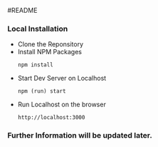 #README

### Local Installation

- Clone the Reponsitory
- Install NPM Packages
  ```
  npm install
  ```
- Start Dev Server on Localhost
  ```
  npm (run) start
  ```
- Run Localhost on the browser
  ```
  http://localhost:3000
  ```

### Further Information will be updated later.